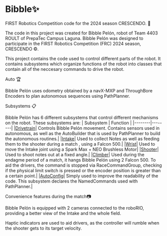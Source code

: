 # Bibble✨
FIRST Robotics Competition code for the 2024 season CRESCENDO. 🎼

The code in this project was created for Bibble Pelón, robot of Team 4403 ROULT of PrepaTec Campus Laguna. Bibble Pelón was designed to participate in the FIRST Robotics Competition (FRC) 2024 season, CRESCENDO ©️.

This project contains the code used to control different parts of the robot. It contains subsystems which organize functions of the robot into classes that contain all of the neccesary commands to drive the robot.

Auto 🏆

Bibble Pelón uses odometry obtained by a navX-MXP and ThroughBore Encoders to plan autonomous sequences using PathPlanner.

Subsystems 📋

Bibble Pelón has 6 different subsystems that control different mechanisms on the robot. These subsystems are:
| Subsystem | Function |
|--------|--------|
|[Drivetrain](https://github.com/ROULT4403/FRC_2024/blob/breakdowm/src/main/java/frc/robot/subsystems/TankDrive.java)| 	Controls Bibble Pelón movement. Contains sensors used in autonomous, as well as the AutoBuilder that is used by PathPlanner to build the autonomous routines.|
|[Intake](https://github.com/ROULT4403/FRC_2024/blob/breakdowm/src/main/java/frc/robot/subsystems/Intake.java)| 	Used to collect Notes as well as feeding them to the shooter during a match , using a Falcon 500.|
|[Wrist](https://github.com/ROULT4403/FRC_2024/blob/breakdowm/src/main/java/frc/robot/subsystems/Wrist.java)| 	Used to move the Intake joint using a Spark Max + NEO Brushless Motor|
|[Shooter](https://github.com/ROULT4403/FRC_2024/blob/breakdowm/src/main/java/frc/robot/subsystems/shooter.java)| 	Used to shoot notes out at a fixed angle.|
|[Climber](https://github.com/ROULT4403/FRC_2024/blob/breakdowm/src/main/java/frc/robot/subsystems/Climber.java)| 	Used during the endagme period of a match, it hangs Bibble Pelón using 2 Falcon 500. To aid the drivers, the command is stopped via RaceCommandGroup, checking if the physical limit switch is pressed or the encoder position is greater than a certain point.|
|[AutoConfig](https://github.com/ROULT4403/FRC_2024/blob/breakdowm/src/main/java/frc/robot/subsystems/Climber.java)| 	Simply used to improve the readability of the code. This subsystem declares the NamedCommands used with PathPlanner.|


Convenience features during the match📷

Bibble Pelón is equipped with 2 cameras connected to the roboRIO, providing a better view of the Intake and the whole field.

Haptic indicators are used to aid drivers, as the controller will rumble when the shooter gets to its target velocity.



